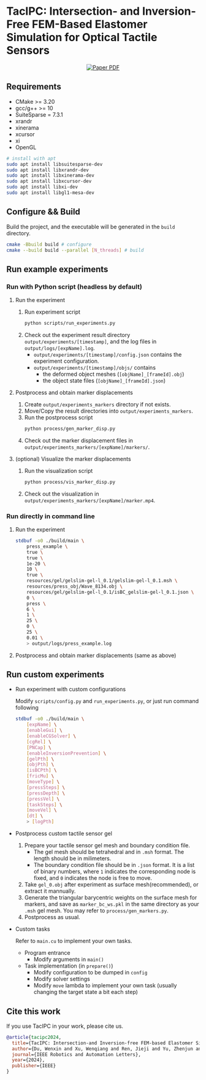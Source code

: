 # TacIPC: Intersection- and Inversion-Free FEM-Based Elastomer Simulation for Optical Tactile Sensors
<p align="center">
  <a href='https://ieeexplore.ieee.org/abstract/document/10410895/'>
    <img src='https://img.shields.io/badge/Paper-PDF-blue?style=flat&logo=Googlescholar&logoColor=blue' alt='Paper PDF'>
  </a>
</p>

## Requirements
- CMake >= 3.20
- gcc/g++ >= 10
- SuiteSparse = 7.3.1
- xrandr
- xinerama
- xcursor
- xi
- OpenGL
```sh
# install with apt
sudo apt install libsuitesparse-dev
sudo apt install libxrandr-dev
sudo apt install libxinerama-dev 
sudo apt install libxcursor-dev
sudo apt install libxi-dev
sudo apt install libgl1-mesa-dev
```

## Configure && Build
Build the project, and the executable will be generated in the `build` directory.
```sh
cmake -Bbuild build # configure
cmake --build build --parallel [N_threads] # build
```

## Run example experiments
### Run with Python script (headless by default)
1.  Run the experiment
    1. Run experiment script
        ```sh
        python scripts/run_experiments.py
        ```
    2. Check out the experiment result directory `output/experiments/[timestamp]`, and the log files in `output/logs/[expName].log`.
        - `output/experiments/[timestamp]/config.json` contains the experiment configuration.
        - `output/experiments/[timestamp]/objs/` contains 
            - the deformed object meshes (`[objName]_[frameId].obj`)
            - the object state files (`[objName]_[frameId].json`)
2.  Postprocess and obtain marker displacements

    1.  Create `output/experiments_markers` directory if not exists.
    2.  Move/Copy the result directories into `output/experiments_markers`.
    3.  Run the postprocess script
        ```sh
        python process/gen_marker_disp.py
        ```
    4.  Check out the marker displacement files in `output/experiments_markers/[expName]/markers/`.
5.  (optional) Visualize the marker displacements
    1.  Run the visualization script
        ```sh
        python process/vis_marker_disp.py
        ```
    2.  Check out the visualization in `output/experiments_markers/[expName]/marker.mp4`.
### Run directly in command line
1.  Run the experiment
    ```sh
    stdbuf -o0 ./build/main \
        press_example \
        true \
        true \
        1e-20 \
        10 \
        true \
        resources/gel/gelslim-gel-l_0.1/gelslim-gel-l_0.1.msh \
        resources/press_obj/Wave_8134.obj \
        resources/gel/gelslim-gel-l_0.1/isBC_gelslim-gel-l_0.1.json \
        0 \
        press \
        6 \
        1 \
        25 \
        0 \
        25 \
        0.01 \
        > output/logs/press_example.log
    ```
2. Postprocess and obtain marker displacements (same as above)

## Run custom experiments
-   Run experiment with custom configurations
    
    Modify `scripts/config.py` and `run_experiments.py`, or just run command following
    ```sh
    stdbuf -o0 ./build/main \
        [expName] \
        [enableGui] \
        [enableCGSolver] \
        [cgRel] \
        [PNCap] \
        [enableInversionPrevention] \
        [gelPth] \
        [objPth] \
        [isBCPth] \
        [fricMu] \
        [moveType] \
        [pressSteps] \
        [pressDepth] \
        [pressVel] \
        [taskSteps] \
        [moveVel] \
        [dt] \
        > [logPth]
    ```

-   Postprocess custom tactile sensor gel
    1.  Prepare your tactile sensor gel mesh and boundary condition file.
        -   The gel mesh should be tetrahedral and in `.msh` format. The length should be in milimeters.
        -   The boundary condition file should be in `.json` format. It is a list of binary numbers, where `1` indicates the corresponding node is fixed, and `0` indicates the node is free to move.
    2.  Take `gel_0.obj` after experiment as surface mesh(recommended), or extract it mannually.
    3.  Generate the triangular barycentric weights on the surface mesh for markers, and save as `marker_bc_ws.pkl` in the same directory as your `.msh` gel mesh. You may refer to `process/gen_markers.py`.
    4.  Postprocess as usual.

-   Custom tasks

    Refer to `main.cu` to implement your own tasks.
    -   Program entrance
        -   Modify arguments in `main()`
    -   Task implementation (in `prepare()`)
        -   Modify configuration to be dumped in `config`
        -   Modify solver settings
        -   Modify `move` lambda to implement your own task (usually changing the target state a bit each step)

## Cite this work
If you use TacIPC in your work, please cite us.
```bibtex
@article{tacipc2024,
  title={TacIPC: Intersection-and Inversion-free FEM-based Elastomer Simulation For Optical Tactile Sensors},
  author={Du, Wenxin and Xu, Wenqiang and Ren, Jieji and Yu, Zhenjun and Lu, Cewu},
  journal={IEEE Robotics and Automation Letters},
  year={2024},
  publisher={IEEE}
}
```

